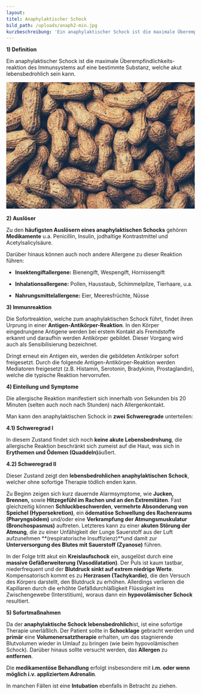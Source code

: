 ```yaml
---
layout:
titel: Anaphylaktischer Schock
bild_path: /uploads/anaph2-min.jpg
kurzbeschreibung: 'Ein anaphylaktischer Schock ist die maximale Überempfindlichkeitsreaktion des Immunsystems auf eine bestimmte Substanz, welche akut lebensbedrohlich sein kann.'
---
```



**1) Definition**

Ein anaphylaktischer Schock ist die maximale &Uuml;berempfindlichkeits- reaktion des Immunsystems auf eine bestimmte Substanz, welche akut lebensbedrohlich sein kann.

![](/uploads/versions/anaph2-min---x----800-535x---.jpg)

**2) Ausl&ouml;ser**

Zu den **h&auml;ufigsten Ausl&ouml;sern eines anaphylaktischen Schocks** geh&ouml;ren **Medikamente** u.a. Penicillin, Insulin, jodhaltige Kontrastmittel und Acetylsalicyls&auml;ure.

Dar&uuml;ber hinaus k&ouml;nnen auch noch andere Allergene zu dieser Reaktion f&uuml;hren:

* **Insektengiftallergene:** Bienengift, Wespengift, Hornissengift

* **Inhalationsallergene:** Pollen, Hausstaub, Schimmelpilze, Tierhaare, u.a.

* **Nahrungsmittelallergene:** Eier, Meeresfr&uuml;chte, N&uuml;sse

**3) Immunreaktion**

Die Sofortreaktion, welche zum anaphylaktischen Schock f&uuml;hrt, findet ihren Urprung in einer **Antigen-Antik&ouml;rper-Reaktion**. In den K&ouml;rper eingedrungene Antigene werden bei erstem Kontakt als Fremdstoffe erkannt und daraufhin werden Antik&ouml;rper gebildet. Dieser Vorgang wird auch als Sensibilisierung bezeichnet.

Dringt erneut ein Antigen ein, werden die gebildeten Antik&ouml;rper sofort freigesetzt. Durch die folgende Antigen-Antik&ouml;rper-Reaktion werden Mediatoren freigesetzt (z.B. Histamin, Serotonin, Bradykinin, Prostaglandin), welche die typische Reaktion hervorrufen.

**4) Einteilung und Symptome**

Die allergische Reaktion manifestiert sich innerhalb von Sekunden bis 20 Minuten (selten auch noch nach Stunden) nach Allergenkontakt.

Man kann den anaphylaktischen Schock in **zwei Schweregrade** unterteilen:

**4.1) Schweregrad I**

In diesem Zustand findet sich noch **keine akute Lebensbedrohung**, die allergische Reaktion beschr&auml;nkt sich zumeist auf die Haut, was sich in **Erythemen und &Ouml;demen (Quaddeln)**&auml;u&szlig;ert.

**4.2) Schweregrad II**

Dieser Zustand zeigt den **lebensbedrohlichen anaphylaktischen Schock**, welcher ohne sofortige Therapie t&ouml;dlich enden kann.

Zu Beginn zeigen sich kurz dauernde Alarmsymptome, wie **Jucken, Brennen,** sowie **Hitzegef&uuml;hl im Rachen und an den Extremit&auml;ten**. Fast gleichzeitig k&ouml;nnen **Schluckbeschwerden**, **vermehrte Absonderung von Speichel (Hypersekretion)**, ein **&ouml;demat&ouml;se Schwellung des Rachenraums (Pharyngs&ouml;dem)** und/oder eine **Verkrampfung der Atmungsmuskulatur (Bronchospasmus)** auftreten. Letzteres kann zu einer **akuten St&ouml;rung der Atmung**, die zu einer Unf&auml;higkeit der Lunge Sauerstoff aus der Luft aufzunehmen **(respiratorische Insuffizienz)**und damit zur **Unterversorgung des Blutes mit Sauerstoff (Zyanose)** f&uuml;hren.

In der Folge tritt akut ein **Kreislaufschock** ein, ausgel&ouml;st durch eine **massive Gef&auml;&szlig;erweiterung (Vasodilatation)**. Der Puls ist kaum tastbar, niederfrequent und der **Blutdruck sinkt auf extrem niedrige Werte**. Kompensatorisch kommt es zu **Herzrasen (Tachykardie)**, die den Versuch des K&ouml;rpers darstellt, den Blutdruck zu erh&ouml;hen. Allerdings verlieren die Kapillaren durch die erh&ouml;hte Gef&auml;&szlig;durchl&auml;&szlig;igkeit Fl&uuml;ssigkeit ins Zwischengewebe (Interstitium), woraus dann ein **hypovol&auml;mischer Schock** resultiert.

**5) Sofortma&szlig;nahmen**

Da der **anaphylaktische Schock lebensbedrohlich**ist, ist eine sofortige Therapie unerl&auml;&szlig;lich. Der Patient sollte in **Schocklage** gebracht werden und **prim&auml;r** eine **Volumenersatztherapie** erhalten, um das stagnierende Blutvolumen wieder in Umlauf zu bringen (wie beim hypovol&auml;mischen Schock). Dar&uuml;ber hinaus sollte versucht werden, das **Allergen** zu **entfernen**.

Die **medikament&ouml;se Behandlung** erfolgt insbesondere mit **i.m. oder wenn m&ouml;glich i.v. appliziertem Adrenalin**.

In manchen F&auml;llen ist eine **Intubation** ebenfalls in Betracht zu ziehen.